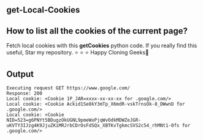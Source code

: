 ## get-Local-Cookies

## How to list all the cookies of the current page?
Fetch local cookies with this **getCookies** python code. 
If you really find this useful, Star my repository. ⭐ ⭐ ⭐
Happy Cloning Geeks🤝

## Output
```
Executing request GET https://www.google.com/
Response: 200
Local cookie: <Cookie 1P_JAR=xxxx-xx-xx-xx for .google.com/> 
Local cookie: <Cookie Ackid1Se8kY3mTp_X6mdR-vskTrnsOk-8_DWwnD for .google.com/>
Local cookie: <Cookie NID=523=g6PNYt5BDugzOkUGNL9pmeWxPjqWvOdkMDWZeJGR-uKVTY3IJzg4K9JjuZKiMRJrbCDrOsFdSQx_XBTKvTgkmcSVS2c54_rhMNt1-0fs for .google.com/> 
```

